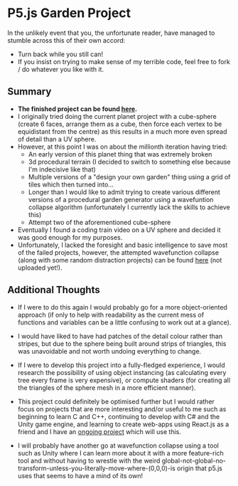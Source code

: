 # P5.js Garden Project

In the unlikely event that you, the unfortunate reader, have managed to stumble across this of their own accord:
- Turn back while you still can!
- If you insist on trying to make sense of my terrible code, feel free to fork / do whatever you like with it.

## Summary

- **The finished project can be found [here](https://p5.tomat05.net).**
- I originally tried doing the current planet project with a cube-sphere (create 6 faces, arrange them as a cube, then force each vertex to be equidistant from the centre)
as this results in a much more even spread of detail than a UV sphere.
- However, at this point I was on about the millionth iteration having tried:
    - An early version of this planet thing that was extremely broken
    - 3d procedural terrain (I decided to switch to something else because I'm indecisive like that)
    - Multiple versions of a "design your own garden" thing using a grid of tiles which then turned into...
    - Longer than I would like to admit trying to create various different versions of a procedural garden generator using a wavefuntion collapse algorithm (unfortunately I currently lack the skills to achieve this)
    - Attempt two of the aforementioned cube-sphere
- Eventually I found a coding train video on a UV sphere and decided it was good enough for my purposes.
- Unfortunately, I lacked the foresight and basic intelligence to save most of the failed projects, however, the attempted wavefunction collapse (along with some random distraction projects) can be found [here](https://p5.tomat05.net) (not uploaded yet!).

## Additional Thoughts

- If I were to do this again I would probably go for a more object-oriented approach (if only to help with readability as the current mess of functions and variables can be a little confusing to work out at a glance).
- I would have liked to have had patches of the detail colour rather than stripes, but due to the sphere being built around strips of triangles, this was unavoidable and not worth undoing everything to change.
- If I were to develop this project into a fully-fledged experience, I would research the possibility of using object instancing (as calculating every tree every frame is very expensive), or compute shaders (for creating all the triangles of the sphere mesh in a more efficient manner).
- This project could definitely be optimised further but I would rather focus on projects that are more interesting and/or useful to me such as beginning to learn C and C++, continuing to develop with C# and the Unity game engine, and learning to create web-apps using React.js as a friend and I have an [ongoing project](https://lizard.social/) which will use this.


- I will probably have another go at wavefunction collapse using a tool such as Unity where I can learn more about it with a more feature-rich tool and without having to wrestle with the weird global-not-global-no-transform-unless-you-literally-move-where-(0,0,0)-is origin that p5.js uses that seems to have a mind of its own!
